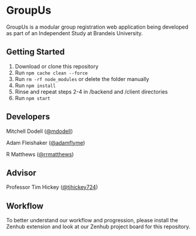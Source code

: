 # GroupUs
GroupUs is a modular group registration web application being developed as part of an Independent Study at Brandeis University.

## Getting Started
1) Download or clone this repository
2) Run `npm cache clean --force`
3) Run `rm -rf node_modules` or delete the folder manually
4) Run `npm install`
5) Rinse and repeat steps 2-4 in /backend and /client directories
6) Run `npm start`

## Developers
Mitchell Dodell ([@mdodell](https://github.com/mdodell))

Adam Fleishaker ([@adamflyme](https://github.com/adamflyme))

R Matthews ([@rrmatthews](https://github.com/rrmatthews))

## Advisor
Professor Tim Hickey ([@tjhickey724](https://github.com/tjhickey724))

## Workflow
To better understand our workflow and progression, please install the Zenhub extension and look at our Zenhub project board for this repository.
